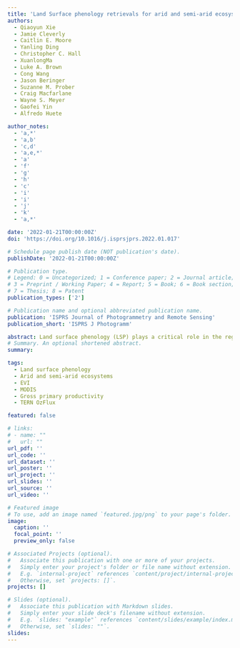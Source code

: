 ```yaml
---
title: 'Land Surface phenology retrievals for arid and semi-arid ecosystems'
authors:
  - Qiaoyun Xie
  - Jamie Cleverly 
  - Caitlin E. Moore
  - Yanling Ding
  - Christopher C. Hall
  - XuanlongMa
  - Luke A. Brown
  - Cong Wang
  - Jason Beringer
  - Suzanne M. Prober
  - Craig Macfarlane
  - Wayne S. Meyer
  - Gaofei Yin
  - Alfredo Huete

author_notes:
  - 'a,*'
  - 'a,b'
  - 'c,d'
  - 'a,e,*'
  - 'a'
  - 'f'
  - 'g'
  - 'h'
  - 'c'
  - 'i'
  - 'i'
  - 'j'
  - 'k'
  - 'a,*'

date: '2022-01-21T00:00:00Z'
doi: 'https://doi.org/10.1016/j.isprsjprs.2022.01.017'

# Schedule page publish date (NOT publication's date).
publishDate: '2022-01-21T00:00:00Z'

# Publication type.
# Legend: 0 = Uncategorized; 1 = Conference paper; 2 = Journal article;
# 3 = Preprint / Working Paper; 4 = Report; 5 = Book; 6 = Book section;
# 7 = Thesis; 8 = Patent
publication_types: ['2']

# Publication name and optional abbreviated publication name.
publication: 'ISPRS Journal of Photogrammetry and Remote Sensing'
publication_short: 'ISPRS J Photogramm'

abstract: Land surface phenology (LSP) plays a critical role in the regulation of photosynthesis, evapotranspiration, and energy fluxes. Significant progress has been made in extracting LSP information over large areas using satellite data, yet LSP retrievals remain a challenge over vast arid and semi-arid ecosystems because of sparse greenness, high variability and the lack of distinct annual patterns; for example, the MODerate Imaging Spectrometer (MODIS) Land Cover Dynamics Product MCD12Q2 that provides LSP metrics globally often failed to provide LSP information in these ecosystems. In this study, we used a modified threshold algorithm to extract LSP timing metrics, including the start, peak, and end of growing seasons, using the 16-day composite Enhanced Vegetation Index (EVI) time series from MODIS data. We applied this regionally customized algorithm across all arid and semi-arid climate regions of Australia (75% of the continental land area) encompassing shrublands, grasslands, savannas, woodlands, and croplands, extracting LSP metrics annually from 2003 to 2018, with up to two (phenology) seasons accounted for in each year. Our algorithm yielded an average of 64.9% successful rate of retrieval (proportion of pixels with retrieved LSP metrics) across 16 years in Arid and Semi-arid AUStralia (AS-AUS), which was a significant increase compared to the 14.5% rate of retrieval yielded in our study area by the global product and the major cause of the different performances between these two approaches was the different EVI amplitude restrictions utilized to avoid spurious peaks (i.e. EVI amplitude ≥ 0.1 used by the global product and peak EVI ≥ time series average EVI used by our algorithm). Gross primary productivity (GPP) measurements at OzFlux eddy covariance (EC) tower sites were used to cross-compare with the presence/absence of growing seasons detected by our algorithm, and 97% of our retrieved seasons matched with those extracted using EC data. Preliminary tests at five OzFlux sites showed that our algorithm was robust to view angle-induced sensitivity of the input data and showed similar performance when using EVI data calculated using MODIS Nadir BRDF-Adjusted Reflectance product. Our retrieved LSP metrics revealed that vegetation growth in arid ecosystems is highly irregular and can occur at any time of the year, more than once in a year, or can skip a year. The proportion of pixels with two growing seasons was found to be correlated with the average annual precipitation of the study area (p < 0.01), providing an estimation approach of LSP via rainfall. Our study improves the detection and measurement of vegetation phenology in arid and semi-arid regions by improving the spatial extend of LSP retrievals, which contributes to studies on LSP variations and dryland ecosystem resilience to climate change. More evaluation is planned for future work to assess and further improve the accuracy of the retrieved LSP metrics.
# Summary. An optional shortened abstract.
summary: 

tags:
  - Land surface phenology
  - Arid and semi-arid ecosystems
  - EVI
  - MODIS
  - Gross primary productivity
  - TERN OzFlux

featured: false

# links:
# - name: ""
#   url: ""
url_pdf: ''
url_code: ''
url_dataset: ''
url_poster: ''
url_project: ''
url_slides: ''
url_source: ''
url_video: ''

# Featured image
# To use, add an image named `featured.jpg/png` to your page's folder.
image:
  caption: ''
  focal_point: ''
  preview_only: false

# Associated Projects (optional).
#   Associate this publication with one or more of your projects.
#   Simply enter your project's folder or file name without extension.
#   E.g. `internal-project` references `content/project/internal-project/index.md`.
#   Otherwise, set `projects: []`.
projects: []

# Slides (optional).
#   Associate this publication with Markdown slides.
#   Simply enter your slide deck's filename without extension.
#   E.g. `slides: "example"` references `content/slides/example/index.md`.
#   Otherwise, set `slides: ""`.
slides:
---
```


